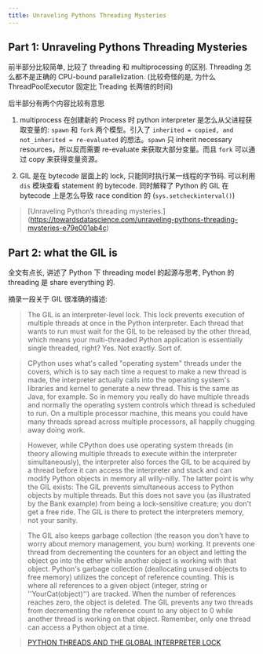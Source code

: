 ```yaml
---
title: Unraveling Pythons Threading Mysteries
---
```


## Part 1: Unraveling Pythons Threading Mysteries

前半部分比较简单, 比较了 threading 和 multiprocessing 的区别. Threading 怎么都不是正确的 CPU-bound parallelization. (比较奇怪的是, 为什么 ThreadPoolExecutor 固定比 Treading 长两倍的时间)

后半部分有两个内容比较有意思

1. multiprocess 在创建新的 Process 时 python interpreter 是怎么从父进程获取变量的: `spawn` 和 `fork` 两个模型。引入了 `inherited = copied, and not_inherited = re-evaluated` 的想法。`spawn` 只 inherit necessary resources，所以反而需要 re-evaluate 来获取大部分变量。而且 `fork` 可以通过 copy 来获得变量资源。

2. GIL 是在 bytecode 层面上的 lock, 只能同时执行某一线程的字节码. 可以利用 `dis` 模块查看 statement 的 bytecode. 同时解释了 Python 的 GIL 在 bytecode 上是怎么导致 race condition 的 (`sys.setcheckinterval()`)

> [Unraveling Python’s threading mysteries.]
 (https://towardsdatascience.com/unraveling-pythons-threading-mysteries-e79e001ab4c)

## Part 2: what the GIL is
 
全文有点长, 讲述了 Python 下 threading model 的起源与思考, Python 的 threading 是 share everything 的.

摘录一段关于 GIL 很准确的描述:
 
> The GIL is an interpreter-level lock. This lock prevents execution of multiple threads at once in the Python interpreter. Each thread that wants to run must wait for the GIL to be released by the other thread, which means your multi-threaded Python application is essentially single threaded, right? Yes. Not exactly. Sort of.

> CPython uses what's called "operating system" threads under the covers, which is to say each time a request to make a new thread is made, the interpreter actually calls into the operating system's libraries and kernel to generate a new thread. This is the same as Java, for example. So in memory you really do have multiple threads and normally the operating system controls which thread is scheduled to run. On a multiple processor machine, this means you could have many threads spread across multiple processors, all happily chugging away doing work.

> However, while CPython does use operating system threads (in theory allowing multiple threads to execute within the interpreter simultaneously), the interpreter also forces the GIL to be acquired by a thread before it can access the interpreter and stack and can modify Python objects in memory all willy-nilly. The latter point is why the GIL exists: The GIL prevents simultaneous access to Python objects by multiple threads. But this does not save you (as illustrated by the Bank example) from being a lock-sensitive creature; you don't get a free ride. The GIL is there to protect the interpreters memory, not your sanity.

> The GIL also keeps garbage collection (the reason you don't have to worry about memory management, you bum) working. It prevents one thread from decrementing the counters for an object and letting the object go into the ether while another object is working with that object. Python's garbage collection (deallocating unused objects to free memory) utilizes the concept of reference counting. This is where all references to a given object (integer, string or ''YourCat(object)'') are tracked. When the number of references reaches zero, the object is deleted. The GIL prevents any two threads from decrementing the reference count to any object to 0 while another thread is working on that object. Remember, only one thread can access a Python object at a time.

> [PYTHON THREADS AND THE GLOBAL INTERPRETER LOCK](http://jessenoller.com/blog/2009/02/01/python-threads-and-the-global-interpreter-lock)
